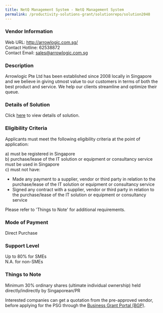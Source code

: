 ```yaml
---
title: NetQ Management System - NetQ Management System
permalink: /productivity-solutions-grant/solutionrepo/solution2048
---
```


### Vendor Information
Web URL: http://arrowlogic.com.sg/ <br>Contact Hotline: 62538872 <br>Contact Email: sales@arrowlogic.com.sg <br>

### Description

Arrowlogic Pte Ltd has been established since 2008 locally in Singapore and we believe in giving utmost value to our customers in terms of both the best product and service. We help our clients streamline and optimize their queue.

### Details of Solution

Click <a href='https://www.gobusiness.gov.sg/images/psg/Arrowlogic20200497_Desensitised_Annex_3_Part_1.pdf' target='_blank'>here</a> to view details of solution.

### Eligibility Criteria

Applicants must meet the following eligibility criteria at the point of application:

a) must be registered in Singapore <br>
b) purchase/lease of the IT solution or equipment or consultancy service must be used in Singapore <br>
c) must not have:
- Made any payment to a supplier, vendor or third party in relation to the purchase/lease of the IT solution or equipment or consultancy service
- Signed any contract with a supplier, vendor or third party in relation to the purchase/lease of the IT solution or equipment or consultancy service

Please refer to 'Things to Note' for additional requirements.

### Mode of Payment
Direct Purchase

### Support Level
Up to 80% for SMEs <br>
N.A. for non-SMEs

### Things to Note
Minimum 30% ordinary shares (ultimate individual ownership) held directly/indirectly by Singaporean/PR

Interested companies can get a quotation from the pre-approved vendor, before applying for the PSG through the <a target='_blank' href='https://www.businessgrants.gov.sg/'>Business Grant Portal (BGP)</a>.
